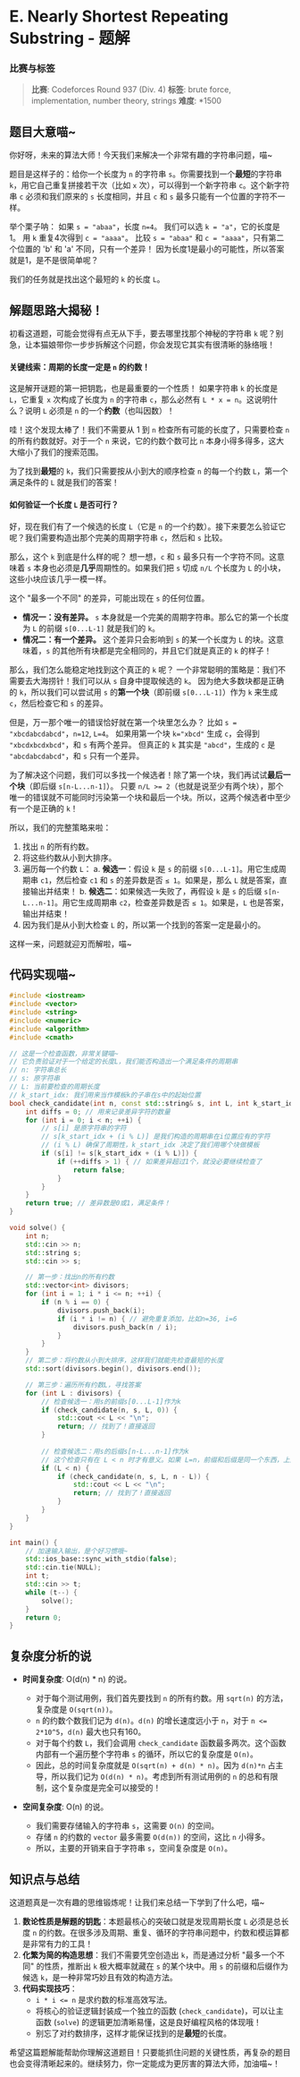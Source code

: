 # E. Nearly Shortest Repeating Substring - 题解

### 比赛与标签
> **比赛**: Codeforces Round 937 (Div. 4)
> **标签**: brute force, implementation, number theory, strings
> **难度**: *1500

## 题目大意喵~
你好呀，未来的算法大师！今天我们来解决一个非常有趣的字符串问题，喵~

题目是这样子的：给你一个长度为 `n` 的字符串 `s`。你需要找到一个**最短**的字符串 `k`，用它自己重复拼接若干次（比如 `x` 次），可以得到一个新字符串 `c`。这个新字符串 `c` 必须和我们原来的 `s` 长度相同，并且 `c` 和 `s` 最多只能有一个位置的字符不一样。

举个栗子呐：
如果 `s = "abaa"`，长度 `n=4`。
我们可以选 `k = "a"`，它的长度是 1。
用 `k` 重复4次得到 `c = "aaaa"`。
比较 `s = "abaa"` 和 `c = "aaaa"`，只有第二个位置的 'b' 和 'a' 不同，只有一个差异！
因为长度1是最小的可能性，所以答案就是1，是不是很简单呢？

我们的任务就是找出这个最短的 `k` 的长度 `L`。

## 解题思路大揭秘！
初看这道题，可能会觉得有点无从下手，要去哪里找那个神秘的字符串 `k` 呢？别急，让本猫娘带你一步步拆解这个问题，你会发现它其实有很清晰的脉络哦！

#### 关键线索：周期的长度一定是 `n` 的约数！

这是解开谜题的第一把钥匙，也是最重要的一个性质！
如果字符串 `k` 的长度是 `L`，它重复 `x` 次构成了长度为 `n` 的字符串 `c`，那么必然有 `L * x = n`。这说明什么？说明 `L` 必须是 `n` 的一个**约数**（也叫因数）！

哇！这个发现太棒了！我们不需要从 1 到 `n` 检查所有可能的长度了，只需要检查 `n` 的所有约数就好。对于一个 `n` 来说，它的约数个数可比 `n` 本身小得多得多，这大大缩小了我们的搜索范围。

为了找到**最短**的 `k`，我们只需要按从小到大的顺序检查 `n` 的每一个约数 `L`，第一个满足条件的 `L` 就是我们的答案！

#### 如何验证一个长度 `L` 是否可行？

好，现在我们有了一个候选的长度 `L`（它是 `n` 的一个约数）。接下来要怎么验证它呢？我们需要构造出那个完美的周期字符串 `c`，然后和 `s` 比较。

那么，这个 `k` 到底是什么样的呢？
想一想，`c` 和 `s` 最多只有一个字符不同。这意味着 `s` 本身也必须是**几乎**周期性的。如果我们把 `s` 切成 `n/L` 个长度为 `L` 的小块，这些小块应该几乎一模一样。

这个 "最多一个不同" 的差异，可能出现在 `s` 的任何位置。
- **情况一：没有差异。** `s` 本身就是一个完美的周期字符串。那么它的第一个长度为 `L` 的前缀 `s[0...L-1]` 就是我们的 `k`。
- **情况二：有一个差异。** 这个差异只会影响到 `s` 的某一个长度为 `L` 的块。这意味着，`s` 的其他所有块都是完全相同的，并且它们就是真正的 `k` 的样子！

那么，我们怎么能稳定地找到这个真正的 `k` 呢？
一个非常聪明的策略是：我们不需要去大海捞针！我们可以从 `s` 自身中提取候选的 `k`。
因为绝大多数块都是正确的 `k`，所以我们可以尝试用 `s` 的**第一个块**（即前缀 `s[0...L-1]`）作为 `k` 来生成 `c`，然后检查它和 `s` 的差异。

但是，万一那个唯一的错误恰好就在第一个块里怎么办？
比如 `s = "xbcdabcdabcd"`，`n=12`, `L=4`。
如果用第一个块 `k="xbcd"` 生成 `c`，会得到 `"xbcdxbcdxbcd"`，和 `s` 有两个差异。
但真正的 `k` 其实是 `"abcd"`，生成的 `c` 是 `"abcdabcdabcd"`，和 `s` 只有一个差异。

为了解决这个问题，我们可以多找一个候选者！除了第一个块，我们再试试**最后一个块**（即后缀 `s[n-L...n-1]`）。
只要 `n/L >= 2`（也就是说至少有两个块），那个唯一的错误就不可能同时污染第一个块和最后一个块。所以，这两个候选者中至少有一个是正确的 `k`！

所以，我们的完整策略来啦：
1.  找出 `n` 的所有约数。
2.  将这些约数从小到大排序。
3.  遍历每一个约数 `L`：
    a.  **候选一**：假设 `k` 是 `s` 的前缀 `s[0...L-1]`。用它生成周期串 `c1`，然后检查 `c1` 和 `s` 的差异数是否 `≤ 1`。如果是，那么 `L` 就是答案，直接输出并结束！
    b.  **候选二**：如果候选一失败了，再假设 `k` 是 `s` 的后缀 `s[n-L...n-1]`。用它生成周期串 `c2`，检查差异数是否 `≤ 1`。如果是，`L` 也是答案，输出并结束！
4.  因为我们是从小到大检查 `L` 的，所以第一个找到的答案一定是最小的。

这样一来，问题就迎刃而解啦，喵~

## 代码实现喵~
```cpp
#include <iostream>
#include <vector>
#include <string>
#include <numeric>
#include <algorithm>
#include <cmath>

// 这是一个检查函数，非常关键喵~
// 它负责验证对于一个给定的长度L，我们能否构造出一个满足条件的周期串
// n: 字符串总长
// s: 原字符串
// L: 当前要检查的周期长度
// k_start_idx: 我们用来当作模板k的子串在s中的起始位置
bool check_candidate(int n, const std::string& s, int L, int k_start_idx) {
    int diffs = 0; // 用来记录差异字符的数量
    for (int i = 0; i < n; ++i) {
        // s[i] 是原字符串的字符
        // s[k_start_idx + (i % L)] 是我们构造的周期串在i位置应有的字符
        // (i % L) 确保了周期性，k_start_idx 决定了我们用哪个块做模板
        if (s[i] != s[k_start_idx + (i % L)]) {
            if (++diffs > 1) { // 如果差异超过1个，就没必要继续检查了
                return false;
            }
        }
    }
    return true; // 差异数是0或1，满足条件！
}

void solve() {
    int n;
    std::cin >> n;
    std::string s;
    std::cin >> s;

    // 第一步：找出n的所有约数
    std::vector<int> divisors;
    for (int i = 1; i * i <= n; ++i) {
        if (n % i == 0) {
            divisors.push_back(i);
            if (i * i != n) { // 避免重复添加，比如n=36, i=6
                divisors.push_back(n / i);
            }
        }
    }
    // 第二步：将约数从小到大排序，这样我们就能先检查最短的长度
    std::sort(divisors.begin(), divisors.end());

    // 第三步：遍历所有约数L，寻找答案
    for (int L : divisors) {
        // 检查候选一：用s的前缀s[0...L-1]作为k
        if (check_candidate(n, s, L, 0)) {
            std::cout << L << "\n";
            return; // 找到了！直接返回
        }
        
        // 检查候选二：用s的后缀s[n-L...n-1]作为k
        // 这个检查只有在 L < n 时才有意义。如果 L=n，前缀和后缀是同一个东西，上面已经检查过了。
        if (L < n) {
            if (check_candidate(n, s, L, n - L)) {
                std::cout << L << "\n";
                return; // 找到了！直接返回
            }
        }
    }
}

int main() {
    // 加速输入输出，是个好习惯哦~
    std::ios_base::sync_with_stdio(false);
    std::cin.tie(NULL);
    int t;
    std::cin >> t;
    while (t--) {
        solve();
    }
    return 0;
}
```

## 复杂度分析的说
- **时间复杂度**: O(d(n) * n) 的说。
  - 对于每个测试用例，我们首先要找到 `n` 的所有约数。用 `sqrt(n)` 的方法，复杂度是 `O(sqrt(n))`。
  - `n` 的约数个数我们记为 `d(n)`。`d(n)` 的增长速度远小于 `n`，对于 `n <= 2*10^5`，`d(n)` 最大也只有160。
  - 对于每个约数 `L`，我们会调用 `check_candidate` 函数最多两次。这个函数内部有一个遍历整个字符串 `s` 的循环，所以它的复杂度是 `O(n)`。
  - 因此，总的时间复杂度就是 `O(sqrt(n) + d(n) * n)`。因为 `d(n)*n` 占主导，所以我们记为 `O(d(n) * n)`。考虑到所有测试用例的 `n` 的总和有限制，这个复杂度是完全可以接受的！

- **空间复杂度**: O(n) 的说。
  - 我们需要存储输入的字符串 `s`，这需要 `O(n)` 的空间。
  - 存储 `n` 的约数的 `vector` 最多需要 `O(d(n))` 的空间，这比 `n` 小得多。
  - 所以，主要的开销来自于字符串 `s`，空间复杂度是 `O(n)`。

## 知识点与总结
这道题真是一次有趣的思维锻炼呢！让我们来总结一下学到了什么吧，喵~

1.  **数论性质是解题的钥匙**：本题最核心的突破口就是发现周期长度 `L` 必须是总长度 `n` 的约数。在很多涉及周期、重复、循环的字符串问题中，约数和模运算都是非常有力的工具！
2.  **化繁为简的构造思想**：我们不需要凭空创造出 `k`，而是通过分析 "最多一个不同" 的性质，推断出 `k` 极大概率就藏在 `s` 的某个块中。用 `s` 的前缀和后缀作为候选 `k`，是一种非常巧妙且有效的构造方法。
3.  **代码实现技巧**：
    - `i * i <= n` 是求约数的标准高效写法。
    - 将核心的验证逻辑封装成一个独立的函数 (`check_candidate`)，可以让主函数 (`solve`) 的逻辑更加清晰易懂，这是良好编程风格的体现哦！
    - 别忘了对约数排序，这样才能保证找到的是**最短**的长度。

希望这篇题解能帮助你理解这道题目！只要能抓住问题的关键性质，再复杂的题目也会变得清晰起来的。继续努力，你一定能成为更厉害的算法大师，加油喵~！